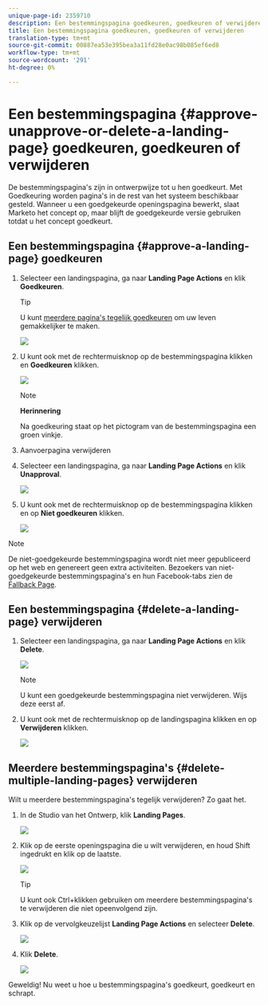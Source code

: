 ```yaml
---
unique-page-id: 2359710
description: Een bestemmingspagina goedkeuren, goedkeuren of verwijderen - Marketo Docs - Productdocumentatie
title: Een bestemmingspagina goedkeuren, goedkeuren of verwijderen
translation-type: tm+mt
source-git-commit: 00887ea53e395bea3a11fd28e0ac98b085ef6ed8
workflow-type: tm+mt
source-wordcount: '291'
ht-degree: 0%

---
```



# Een bestemmingspagina {#approve-unapprove-or-delete-a-landing-page} goedkeuren, goedkeuren of verwijderen

De bestemmingspagina&#39;s zijn in ontwerpwijze tot u hen goedkeurt. Met Goedkeuring worden pagina&#39;s in de rest van het systeem beschikbaar gesteld. Wanneer u een goedgekeurde openingspagina bewerkt, slaat Marketo het concept op, maar blijft de goedgekeurde versie gebruiken totdat u het concept goedkeurt.

## Een bestemmingspagina {#approve-a-landing-page} goedkeuren

1. Selecteer een landingspagina, ga naar **Landing Page Actions** en klik **Goedkeuren**.

   >[!TIP]
   >
   >U kunt [meerdere pagina&#39;s tegelijk goedkeuren](../../../../product-docs/demand-generation/landing-pages/landing-page-actions/approve-multiple-landing-pages-at-once.md) om uw leven gemakkelijker te maken.

   ![](assets/image2014-9-16-15-3a28-3a22.png)

1. U kunt ook met de rechtermuisknop op de bestemmingspagina klikken en **Goedkeuren** klikken.

   ![](assets/image2014-9-16-15-3a30-3a4.png)

   >[!NOTE]
   >
   >**Herinnering**
   >
   >
   >Na goedkeuring staat op het pictogram van de bestemmingspagina een groen vinkje.

1. Aanvoerpagina verwijderen
1. Selecteer een landingspagina, ga naar **Landing Page Actions** en klik **Unapproval**.

   ![](assets/image2014-9-16-15-3a31-3a8.png)

1. U kunt ook met de rechtermuisknop op de bestemmingspagina klikken en op **Niet goedkeuren** klikken.

   ![](assets/image2014-9-16-15-3a31-3a34.png)

>[!NOTE]
>
>De niet-goedgekeurde bestemmingspagina wordt niet meer gepubliceerd op het web en genereert geen extra activiteiten. Bezoekers van niet-goedgekeurde bestemmingspagina&#39;s en hun Facebook-tabs zien de [Fallback Page](../../../../product-docs/administration/settings/set-a-fallback-page.md).

## Een bestemmingspagina {#delete-a-landing-page} verwijderen

1. Selecteer een landingspagina, ga naar **Landing Page Actions** en klik **Delete**.

   ![](assets/image2014-9-16-15-3a49-3a59.png)

   >[!NOTE]
   >
   >U kunt een goedgekeurde bestemmingspagina niet verwijderen. Wijs deze eerst af.

1. U kunt ook met de rechtermuisknop op de landingspagina klikken en op **Verwijderen** klikken.

   ![](assets/image2014-9-16-15-3a50-3a40.png)

## Meerdere bestemmingspagina&#39;s {#delete-multiple-landing-pages} verwijderen

Wilt u meerdere bestemmingspagina&#39;s tegelijk verwijderen? Zo gaat het.

1. In de Studio van het Ontwerp, klik **Landing Pages**.

   ![](assets/one.png)

1. Klik op de eerste openingspagina die u wilt verwijderen, en houd Shift ingedrukt en klik op de laatste.

   ![](assets/two.png)

   >[!TIP]
   >
   >U kunt ook Ctrl+klikken gebruiken om meerdere bestemmingspagina&#39;s te verwijderen die niet opeenvolgend zijn.

1. Klik op de vervolgkeuzelijst **Landing Page Actions** en selecteer **Delete**.

   ![](assets/three.png)

1. Klik **Delete**.

   ![](assets/four.png)

Geweldig! Nu weet u hoe u bestemmingspagina&#39;s goedkeurt, goedkeurt en schrapt.
